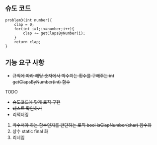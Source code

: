 ## 슈도 코드

```
problem3(int number){
    clap = 0;
    for(int i=1;i<=number;i++){
        clap += getClapsByNumber(i);
    }
    return clap;
}
```

## 기능 요구 사항
- ~~규칙에 따라 해당 숫자에서 박수치는 횟수를 구해주는 int getClapsByNumber(int) 함수~~

TODO
- ~~슈도코드에 맞게 로직 구현~~
- ~~테스트 확인하기~~
- 리팩터링
1. ~~박수쳐야 하는 함수인지를 판단하는 로직 bool isClapNumber(char) 함수화~~
2. 상수 static final 화
3. 리네임